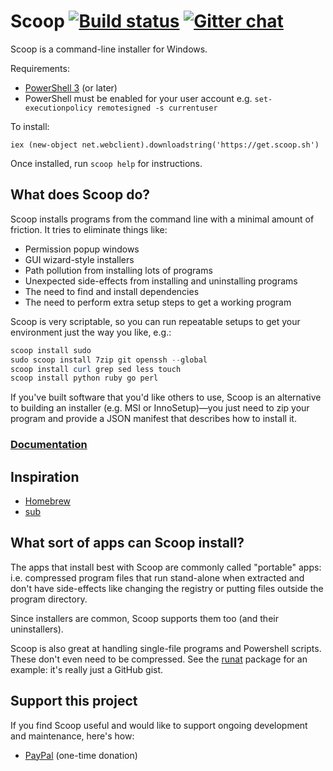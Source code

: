 Scoop [![Build status](https://ci.appveyor.com/api/projects/status/05foxatmrqo0l788?svg=true)](https://ci.appveyor.com/project/lukesampson/scoop) [![Gitter chat](https://badges.gitter.im/lukesampson/scoop.png)](https://gitter.im/lukesampson/scoop)
=====

Scoop is a command-line installer for Windows.

Requirements:

* [PowerShell 3](https://www.microsoft.com/en-us/download/details.aspx?id=34595) (or later)
* PowerShell must be enabled for your user account e.g. `set-executionpolicy remotesigned -s currentuser`

To install:

    iex (new-object net.webclient).downloadstring('https://get.scoop.sh')

Once installed, run `scoop help` for instructions.

What does Scoop do?
-------------------

Scoop installs programs from the command line with a minimal amount of friction. It tries to eliminate things like:
* Permission popup windows
* GUI wizard-style installers
* Path pollution from installing lots of programs
* Unexpected side-effects from installing and uninstalling programs
* The need to find and install dependencies
* The need to perform extra setup steps to get a working program

Scoop is very scriptable, so you can run repeatable setups to get your environment just the way you like, e.g.:

```powershell
scoop install sudo
sudo scoop install 7zip git openssh --global
scoop install curl grep sed less touch
scoop install python ruby go perl
```

If you've built software that you'd like others to use, Scoop is an alternative to building an installer (e.g. MSI or InnoSetup)—you just need to zip your program and provide a JSON manifest that describes how to install it.

### [Documentation](https://github.com/lukesampson/scoop/wiki)

Inspiration
-----------

* [Homebrew](http://mxcl.github.io/homebrew/)
* [sub](https://github.com/37signals/sub#readme)

What sort of apps can Scoop install?
------------------------------------

The apps that install best with Scoop are commonly called "portable" apps: i.e. compressed program files that run stand-alone when extracted and don't have side-effects like changing the registry or putting files outside the program directory.

Since installers are common, Scoop supports them too (and their uninstallers).

Scoop is also great at handling single-file programs and Powershell scripts. These don't even need to be compressed. See the [runat](https://github.com/lukesampson/scoop/blob/master/bucket/runat.json) package for an example: it's really just a GitHub gist.


Support this project
--------------------

If you find Scoop useful and would like to support ongoing development and maintenance, here's how:

* [PayPal](https://www.paypal.com/cgi-bin/webscr?cmd=_s-xclick&hosted_button_id=DM2SUH9EUXSKJ) (one-time donation)
